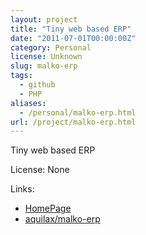 ```yaml
---
layout: project
title: "Tiny web based ERP"
date: "2011-07-01T00:00:00Z"
category: Personal
license: Unknown
slug: malko-erp
tags:
  - github
  - PHP
aliases:
  - /personal/malko-erp.html
url: /project/malko-erp.html
---
```


Tiny web based ERP

License: None

Links:

* [HomePage](http://dev.horemag.net)
* [aquilax/malko-erp](https://github.com/aquilax/malko-erp)
